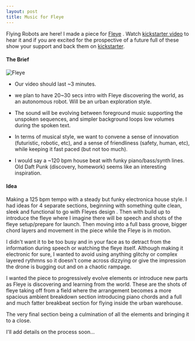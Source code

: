 ```yaml
---
layout: post
title: Music for Fleye
---
```


Flying Robots are here! I made a piece for [Fleye](http://gofleye.com/) . Watch [kickstarter video](https://www.youtube.com/watch?v=ShNS-WLGVLo) to hear it and if you are excited for the prospective of a future full of these show your support and back them on [kickstarter](https://www.kickstarter.com/projects/gofleye/fleye-your-personal-flying-robot).

#### The Brief

![Fleye](http://theawesomer.com/photos/2015/12/fleye_drone_t.jpg "Fleye")

* Our video should last ~3 minutes.

* we plan to have 20~30 secs intro with Fleye discovering the world, as
an
autonomous robot. Will be an urban exploration style.

* The sound will be evolving between foreground music supporting the
unspoken sequences, and simpler background loops low volumes during
the
spoken text.

* In terms of musical style, we want to convene a sense of innovation
(futuristic, robotic, etc), and a sense of friendliness (safety,
human,
etc), while keeping it fast paced (but not too much).

* I would say a ~120 bpm house beat with funky piano/bass/synth lines. Old
Daft Punk (discovery, homework) seems like an interesting inspiration.

#### Idea

Making a 125 bpm tempo with a steady but funky electronica house
style. I had ideas for 4 separate sections, beginning with something quite clean, sleek and functional to go with Fleyes design .
Then with build up to introduce the fleye where I imagine there will be speech and shots of the
fleye setup/prepare for launch. Then moving into a full bass groove,
bigger chord layers and movement in the piece while the Fleye is in
motion.

I didn't want it to be too busy and in your face as to detract from the information during speech or watching the fleye itself. Although making it electronic for sure, I wanted to avoid using anything glitchy or complex layered rythmns so it doesn't come across dizzying or give the impression the drone is bugging out and on a chaotic rampage.

I wanted the piece to progressively evolve elements or introduce new parts as Fleye is discovering and learning from the world. 
These are the shots of fleye taking off from a field where the arrangement becomes a more spacious ambient breakdown section introducing piano chords and a full and much fatter breakbeat section for flying inside the urban warehouse.

The very final section being a culmination of all the elements and bringing it to a close.

I'll add details on the process soon...